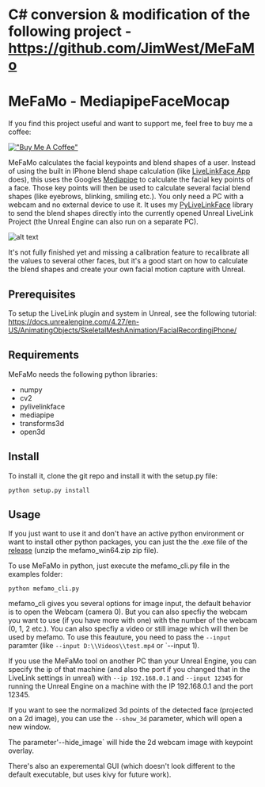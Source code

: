 # C# conversion & modification of the following project - https://github.com/JimWest/MeFaMo

# MeFaMo - MediapipeFaceMocap

If you find this project useful and want to support me, feel free to buy me a coffee:

[!["Buy Me A Coffee"](https://www.buymeacoffee.com/assets/img/custom_images/orange_img.png)](https://www.buymeacoffee.com/jimwest)


MeFaMo calculates the facial keypoints and blend shapes of a user. Instead of using the built in IPhone blend shape calculation (like [LiveLinkFace App](https://apps.apple.com/us/app/live-link-face/id1495370836) does), this uses the Googles [Mediapipe](https://github.com/google/mediapipe) to calculate the facial key points of a face. Those key points will then be used to calculate several facial blend shapes (like eyebrows, blinking, smiling etc.). You only need a PC with a webcam and no external device to use it. 
It uses my [PyLiveLinkFace](https://github.com/JimWest/PyLiveLinkFace) library to send the blend shapes directly into the currently opened Unreal LiveLink Project (the Unreal Engine can also run on a separate PC).

![alt text](https://github.com/JimWest/MeFaMo/blob/main/images/showoff_2.gif?raw=true)

It's not fully finished yet and missing a calibration feature to recalibrate all the values to several other faces, but it's a good start on how to calculate the blend shapes and create your own facial motion capture with Unreal. 

## Prerequisites
To setup the LiveLink plugin and system in Unreal, see the following tutorial:
https://docs.unrealengine.com/4.27/en-US/AnimatingObjects/SkeletalMeshAnimation/FacialRecordingiPhone/

## Requirements
MeFaMo needs the following python libraries:
<ul>
  <li>numpy</li>
  <li>cv2</li>
  <li>pylivelinkface</li>
  <li>mediapipe</li>
  <li>transforms3d</li>
  <li>open3d</li>
</ul>

## Install

To install it, clone the git repo and install it with the setup.py file:
```
python setup.py install
```
 
## Usage

If you just want to use it and don't have an active python environment or want to install other python packages, you can just the the .exe file of the [release](https://github.com/JimWest/MeFaMo/releases) (unzip the mefamo_win64.zip zip file).

To use MeFaMo in python, just execute the mefamo_cli.py file in the examples folder:
```
python mefamo_cli.py
```

mefamo_cli gives you several options for image input, the default behavior is to open the Webcam (camera 0). But you can also
specfiy the webcam you want to use (if you have more with one) with the number of the webcam (0, 1, 2 etc.). You can also specfiy a video or still image which will then be used by mefamo. To use this feauture, you need to pass the `--input` paramter (like `--input D:\\Videos\\test.mp4` or `--input 1).

If you use the MeFaMo tool on another PC than your Unreal Engine, you can specify the ip of that machine (and also the port if you changed that in the LiveLink settings in unreal) with `--ip 192.168.0.1`  and `--input 12345` for running the Unreal Engine on a machine with the IP 192.168.0.1 and the port 12345.

If you want to see the normalized 3d points of the detected face (projected on a 2d image), you can use the `--show_3d` parameter, which will open a new window.

The parameter'--hide_image` will hide the 2d webcam image with keypoint overlay.

There's also an experemental GUI (which doesn't look different to the default executable, but uses kivy for future work).
